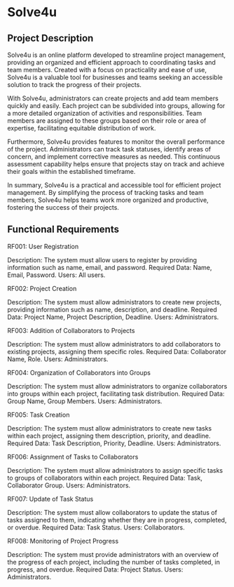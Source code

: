 # Solve4u
## Project Description

Solve4u is an online platform developed to streamline project management, providing an organized and efficient approach to coordinating tasks and team members. Created with a focus on practicality and ease of use, Solve4u is a valuable tool for businesses and teams seeking an accessible solution to track the progress of their projects.

With Solve4u, administrators can create projects and add team members quickly and easily. Each project can be subdivided into groups, allowing for a more detailed organization of activities and responsibilities. Team members are assigned to these groups based on their role or area of expertise, facilitating equitable distribution of work.

Furthermore, Solve4u provides features to monitor the overall performance of the project. Administrators can track task statuses, identify areas of concern, and implement corrective measures as needed. This continuous assessment capability helps ensure that projects stay on track and achieve their goals within the established timeframe.

In summary, Solve4u is a practical and accessible tool for efficient project management. By simplifying the process of tracking tasks and team members, Solve4u helps teams work more organized and productive, fostering the success of their projects.

## Functional Requirements

RF001: User Registration

Description: The system must allow users to register by providing information such as name, email, and password.
Required Data: Name, Email, Password.
Users: All users.

RF002: Project Creation

Description: The system must allow administrators to create new projects, providing information such as name, description, and deadline.
Required Data: Project Name, Project Description, Deadline.
Users: Administrators.

RF003: Addition of Collaborators to Projects

Description: The system must allow administrators to add collaborators to existing projects, assigning them specific roles.
Required Data: Collaborator Name, Role.
Users: Administrators.

RF004: Organization of Collaborators into Groups

Description: The system must allow administrators to organize collaborators into groups within each project, facilitating task distribution.
Required Data: Group Name, Group Members.
Users: Administrators.

RF005: Task Creation

Description: The system must allow administrators to create new tasks within each project, assigning them description, priority, and deadline.
Required Data: Task Description, Priority, Deadline.
Users: Administrators.

RF006: Assignment of Tasks to Collaborators

Description: The system must allow administrators to assign specific tasks to groups of collaborators within each project.
Required Data: Task, Collaborator Group.
Users: Administrators.

RF007: Update of Task Status

Description: The system must allow collaborators to update the status of tasks assigned to them, indicating whether they are in progress, completed, or overdue.
Required Data: Task Status.
Users: Collaborators.

RF008: Monitoring of Project Progress

Description: The system must provide administrators with an overview of the progress of each project, including the number of tasks completed, in progress, and overdue.
Required Data: Project Status.
Users: Administrators.

